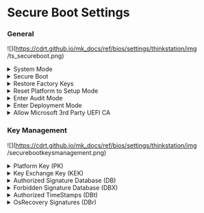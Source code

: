# Secure Boot Settings #

### General ###

![](https://cdrt.github.io/mk_docs/ref/bios/settings/thinkstation/img
   /ts_secureboot.png)

<details><summary>System Mode</summary>

Shows the current system mode.

View only.

Possible values:

1. **Deployed Mode** - Default
2. Audit  Mode
3. User Mode
4. Setup Mode

</details>


<details><summary>Secure Boot</summary>

Secure Boot means that the BIOS will prevent any un-authorized OS from being loaded.

Options:

1. **Enabled** – Default.
2. Disabled.

| WMI Setting name | Values | SVP / SMP Req'd | AMD/Intel |
|:---|:---|:---|:---|
| SecureBoot | Disabled, Enabled | yes | Both |
</details>


<details><summary>Restore Factory Keys</summary>

Reset Factory Keys will put secure boot into factory defaults.<br>

!!! note ""
    Requires additional confirmation. 

</details>


<details><summary>Reset Platform to Setup Mode</summary>

Reset to setup mode will move secure boot to setup mode.<br>

!!! note ""
    Requires additional confirmation.

</details>


<details><summary>Enter Audit Mode</summary>

Enter Audit Mode workflow.<br>

!!! note ""
    Transition from User to Audit Mode will result in erasing of PK (Platform Key) value.

!!! note ""
    Requires additional confirmation.

</details>


<details><summary>Enter Deployment Mode</summary>

Transition between User and Deployment modes.

!!! note ""
    Requires additional confirmation.


</details>

<details><summary>Allow Microsoft 3rd Party UEFI CA</summary>

!!! note ""
    If add-on Cards are supported, Microsoft 3rd Party UEFI
CA will not be removed until load boot loader

Options:

1. **Enabled** – Default.  Microsoft 3rd Party UEFI CA will be installed in Secure Boot DB. This device will trust it in Secure Boot.
2. Disabled - Microsoft 3rd Party UEFI CA will be removed in Secure
Boot DB.

| WMI Setting name | Values | SVP / SMP Req'd | AMD/Intel |
|:---|:---|:---|:---|
| AllowMicrosoft3rdPartyUEFICA | Enabled, Disabled	 |  | AMD |
</details>


### Key Management ###
![](https://cdrt.github.io/mk_docs/ref/bios/settings/thinkstation/img
   /securebootkeysmanagement.png)

<details><summary>Platform Key (PK)</summary>

!!! note ""
    The platform key establishes a trust relationship between the platform owner and the platform firmware. The platform owner enrolls the public half of the key into the platform firmware. The platform owner can later use the private half of the key to change platform ownership or to enroll a Key Exchange Key. 

</details>


<details><summary>Key Exchange Key (KEK)</summary>

!!! note ""
    Key exchange keys establish a trust relationship between the operating system and the platform firmware. Each operating system (and potentially, each 3rd party application that needs to communicate with platform firmware) enrolls a public key into the platform firmware.

<!--| WMI Setting name | Values | SVP / SMP Req'd | AMD/Intel |
|:---|:---|:---|:---|
|  |  |  | Both |-->
</details>


<details><summary>Authorized Signature Database (DB)</summary>

!!! note ""
    Database keys shows the list of allowed certificates. System will check digital signatures of bootloaders using public keys in the DB. Only software or firmware which has a bootloader signed with a corresponding private key will be allowed to run. 

<!--| WMI Setting name | Values | SVP / SMP Req'd | AMD/Intel |
|:---|:---|:---|:---|
|  |  |  | Both |-->
</details>


<details><summary>Forbidden Signature Database (DBX)</summary>

!!! note ""
    Forbidden Signature Database shows not allowed certificates. System will block any software or firmware signed with a corresponding private key. 

<!--| WMI Setting name | Values | SVP / SMP Req'd | AMD/Intel |
|:---|:---|:---|:---|
|  |  |  | Both |-->
</details>


<details><summary>Authorized TimeStamps (DBt)</summary>

!!! note ""
    If present, contains the platform-defined secure boot timestamp signature database. This is not used at runtime but is provided in order to allow the OS to recover the OEM's default key setup.

<!--| WMI Setting name | Values | SVP / SMP Req'd | AMD/Intel |
|:---|:---|:---|:---|
|  |  |  | Both |-->
</details>


<details><summary>OsRecovery Signatures (DBr)</summary>

!!! note ""
    If present, contains the platform-defined secure boot authorized recovery signature database. This is not used at runtime but is provided in order to allow the OS to recover the OEM's default key setup.

<!--| WMI Setting name | Values | SVP / SMP Req'd | AMD/Intel |
|:---|:---|:---|:---|
|  |  |  | Both |-->
</details>
